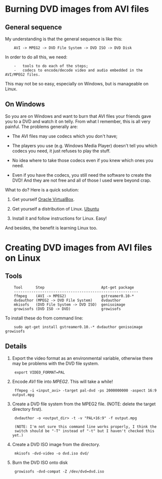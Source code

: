 # Burning DVD images from AVI files #

## General sequence ##

My understanding is that  the general sequence is like this:

        AVI -> MPEG2 -> DVD File System -> DVD ISO -> DVD Disk

In order to do all this, we need:

        -   tools to do each of the steps;
        -   codecs to encode/decode video and audio embedded in the AVI/MPEG2 files.

This may not be so easy, especially on Windows, but is manageable on Linux.

## On Windows ##

So you are on Windows and want to burn that AVI files your friends gave you to
a DVD and watch it on telly. From what I remember, this is all very painful.
The problems generally are:

-   The AVI files may use codecs which you don't have;

-   The players you use (e.g. Windows Media Player) doesn't tell you which
    codecs you need, it just refuses to play the stuff.

-   No idea where to take those codecs even if you knew which ones you need.

-   Even if you have the codecs, you still need the software to create the DVD!
    And they are not free and all of those I used were beyond crap.

What to do? Here is a quick solution:

1.  Get yourself [Oracle VirtualBox](http://www.virtualbox.org/).

2.  Get yourself a distribution of Linux. [Ubuntu](http://www.ubuntu.com/download)

3.  Install it and follow instructions for Linux. Easy!

And besides, the benefit is learning Linux too.


# Creating DVD images from AVI files on Linux #
## Tools ##

        Tool      Step                          Apt-get package
        ---------------------------------------------------------
        ffmpeg    (AVI -> MPEG2)                gstreamer0.10-*
        dvdauthor (MPEG2 -> DVD File System)    dvdauthor
        mkisofs   (DVD File System -> DVD ISO)  genisoimage
        growisofs (DVD ISO -> DVD)              growisofs

To install these do from command line:

        sudo apt-get install gstreamer0.10.-* dvdauthor genisoimage growisofs


## Details ##

1. Export the video format as an environmental variable, otherwise there may
   be problems with the DVD file system.

        export VIDEO_FORMAT=PAL

2. Encode _AVI_ file into _MPEG2_. This will take a while!

        ffmpeg -i <input_avi> -target pal-dvd -ps 2000000000 -aspect 16:9 output.mpg

3. Create a DVD file system from the MPEG2 file. (NOTE: delete the target directory first).

        dvdauthor -o <output_dir> -t -v "PAL+16:9" -f output.mpg

        (NOTE: I'm not sure this command line works properly, I think the
        switch should be "-T" instead of "-t" but I haven't checked this yet.)

4. Create a DVD ISO image from the directory.

        mkisofs -dvd-video -o dvd.iso dvd/

5. Burn the DVD ISO onto disk

        growisofs -dvd-compat -Z /dev/dvd=dvd.iso





